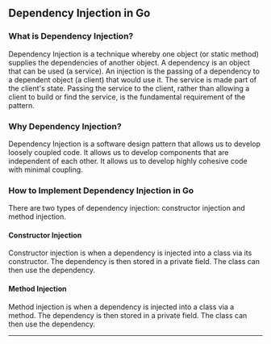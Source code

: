 ## Dependency Injection in Go

### What is Dependency Injection?

Dependency Injection is a technique whereby one object (or static method) supplies the dependencies of another object. A dependency is an object that can be used (a service). An injection is the passing of a dependency to a dependent object (a client) that would use it. The service is made part of the client's state. Passing the service to the client, rather than allowing a client to build or find the service, is the fundamental requirement of the pattern.

### Why Dependency Injection?

Dependency Injection is a software design pattern that allows us to develop loosely coupled code. It allows us to develop components that are independent of each other. It allows us to develop highly cohesive code with minimal coupling.

### How to Implement Dependency Injection in Go

There are two types of dependency injection: constructor injection and method injection.

#### Constructor Injection

Constructor injection is when a dependency is injected into a class via its constructor. The dependency is then stored in a private field. The class can then use the dependency.

#### Method Injection

Method injection is when a dependency is injected into a class via a method. The dependency is then stored in a private field. The class can then use the dependency.

---

